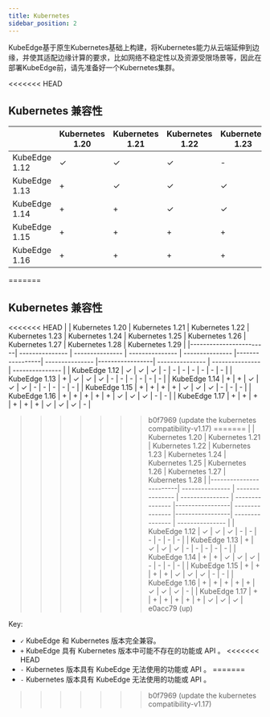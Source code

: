```yaml
---
title: Kubernetes
sidebar_position: 2
---
```


KubeEdge基于原生Kubernetes基础上构建，将Kubernetes能力从云端延伸到边缘，并使其适配边缘计算的要求，比如网络不稳定性以及资源受限场景等，因此在部署KubeEdge前，请先准备好一个Kubernetes集群。

<<<<<<< HEAD

## Kubernetes 兼容性

|                        | Kubernetes 1.20 | Kubernetes 1.21 | Kubernetes 1.22 | Kubernetes 1.23 | Kubernetes 1.24 | Kubernetes 1.25 | Kubernetes 1.26 | Kubernetes 1.27 | 
|------------------------| --------------- | --------------- | --------------- | --------------- |-----------------| --------------- |-----------------| --------------- | 
| KubeEdge 1.12          | ✓               | ✓               | ✓               | -               | -               | -               | -               | -               | 
| KubeEdge 1.13          | +               | ✓               | ✓               | ✓               | -               | -               | -               | -               | 
| KubeEdge 1.14          | +               | +               | ✓               | ✓               | ✓               | -               | -               | -               | 
| KubeEdge 1.15          | +               | +               | +               | +               | ✓               | ✓               | ✓               | -               | 
| KubeEdge 1.16          | +               | +               | +               | +               | +               | ✓               | ✓               | ✓               |
=======
## Kubernetes 兼容性

<<<<<<< HEAD
|                        | Kubernetes 1.20 | Kubernetes 1.21 | Kubernetes 1.22 | Kubernetes 1.23 | Kubernetes 1.24 | Kubernetes 1.25 | Kubernetes 1.26 | Kubernetes 1.27 | Kubernetes 1.28 | Kubernetes 1.29 |
|------------------------| --------------- | --------------- | --------------- | --------------- |-----------------| --------------- |-----------------| --------------- | --------------- | --------------- |
| KubeEdge 1.12          | ✓               | ✓               | ✓               | -               | -               | -               | -               | -               | -               | -               |
| KubeEdge 1.13          | +               | ✓               | ✓               | ✓               | -               | -               | -               | -               | -               | -               |
| KubeEdge 1.14          | +               | +               | ✓               | ✓               | ✓               | -               | -               | -               | -               | -               |
| KubeEdge 1.15          | +               | +               | +               | +               | ✓               | ✓               | ✓               | -               | -               | -               |
| KubeEdge 1.16          | +               | +               | +               | +               | +               | ✓               | ✓               | ✓               | -               | -               |
| KubeEdge 1.17          | +               | +               | +               | +               | +               | +               | ✓               | ✓               | ✓               | -               |
>>>>>>> b0f7969 (update the kubernetes compatibility-v1.17)
=======
|                        | Kubernetes 1.20 | Kubernetes 1.21 | Kubernetes 1.22 | Kubernetes 1.23 | Kubernetes 1.24 | Kubernetes 1.25 | Kubernetes 1.26 | Kubernetes 1.27 | Kubernetes 1.28 |
|------------------------| --------------- | --------------- | --------------- | --------------- |-----------------| --------------- |-----------------| --------------- | --------------- |
| KubeEdge 1.12          | ✓               | ✓               | ✓               | -               | -               | -               | -               | -               | -               |
| KubeEdge 1.13          | +               | ✓               | ✓               | ✓               | -               | -               | -               | -               | -               |
| KubeEdge 1.14          | +               | +               | ✓               | ✓               | ✓               | -               | -               | -               | -               |
| KubeEdge 1.15          | +               | +               | +               | +               | ✓               | ✓               | ✓               | -               | -               |
| KubeEdge 1.16          | +               | +               | +               | +               | +               | ✓               | ✓               | ✓               | -               |
| KubeEdge 1.17          | +               | +               | +               | +               | +               | +               | ✓               | ✓               | ✓               |
>>>>>>> e0acc79 (up)

Key:
* `✓` KubeEdge 和 Kubernetes 版本完全兼容。
* `+` KubeEdge 具有 Kubernetes 版本中可能不存在的功能或 API 。
<<<<<<< HEAD
* `-` Kubernetes 版本具有 KubeEdge 无法使用的功能或 API 。
=======
* `-` Kubernetes 版本具有 KubeEdge 无法使用的功能或 API 。
>>>>>>> b0f7969 (update the kubernetes compatibility-v1.17)
